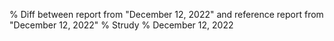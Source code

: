% Diff between report from "December 12, 2022" and reference report from "December 12, 2022"
% Strudy
% December 12, 2022



